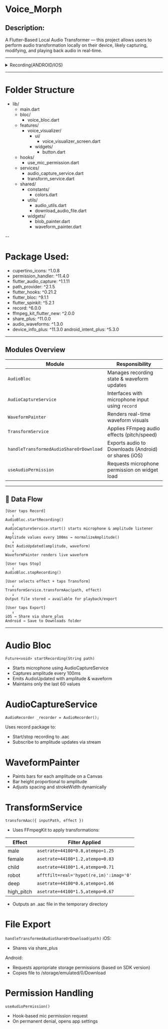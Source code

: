 # Voice_Morph

## Description:

A Flutter-Based Local Audio Transformer — this project allows users to perform audio transformation locally on their device, likely capturing, modifying, and playing back audio in real-time.

---

<details><summary>Recording(ANDROID/IOS)</summary>

### ANDROID

https://github.com/user-attachments/assets/c1cc1010-9c06-466b-a127-80497bd49ef4

### IOS

https://github.com/user-attachments/assets/b385cf21-bf50-4d99-8c5b-7d5fc064aa4c


</details> 

---
# Folder Structure

- lib/
  - main.dart
  - bloc/
    - voice_bloc.dart
  - features/
    - voice_visualizer/
      - ui/
        - voice_visualizer_screen.dart
      - widgets/
        - button.dart
  - hooks/
    - use_mic_permission.dart
  - services/
    - audio_capture_service.dart
    - transform_service.dart
  - shared/
    - constants/
      - colors.dart
    - utils/
      - audio_utils.dart
      - download_audio_file.dart
    - widgets/
      - blob_painter.dart
      - waveform_painter.dart

--
# Package Used:
  - cupertino_icons: ^1.0.8
  - permission_handler: ^11.4.0
  - flutter_audio_capture: ^1.1.11
  - path_provider: ^2.1.5
  - flutter_hooks: ^0.21.2
  - flutter_bloc: ^9.1.1
  - flutter_spinkit: ^5.2.1
  - record: ^6.0.0
  - ffmpeg_kit_flutter_new: ^2.0.0
  - share_plus: ^11.0.0
  - audio_waveforms: ^1.3.0
  - device_info_plus: ^11.3.0
  android_intent_plus: ^5.3.0

---
##  Modules Overview

| Module | Responsibility |
|--------|----------------|
| `AudioBloc` | Manages recording state & waveform updates |
| `AudioCaptureService` | Interfaces with microphone input using `record` |
| `WaveformPainter` | Renders real-time waveform visuals |
| `TransformService` | Applies FFmpeg audio effects (pitch/speed) |
| `handleTransformedAudioShareOrDownload` | Exports audio to Downloads (Android) or shares (iOS) |
| `useAudioPermission` | Requests microphone permission on widget load |

---

## 🔁 Data Flow

```plaintext
[User taps Record]
   ↓
AudioBloc.startRecording()
   ↓
AudioCaptureService.start() starts microphone & amplitude listener
   ↓
Amplitude values every 100ms → normalizeAmplitude()
   ↓
Emit AudioUpdated(amplitude, waveform)
   ↓
WaveformPainter renders live waveform

[User taps Stop]
   ↓
AudioBloc.stopRecording()

[User selects effect + taps Transform]
   ↓
TransformService.transformAac(path, effect)
   ↓
Output file stored → available for playback/export

[User taps Export]
   ↓
iOS → Share via share_plus
Android → Save to Downloads folder
```

---

# Audio Bloc
`Future<void> startRecording(String path)`
- Starts microphone using AudioCaptureService
- Captures amplitude every 100ms
- Emits AudioUpdated with amplitude & waveform
- Maintains only the last 60 values


# AudioCaptureService
`AudioRecorder _recorder = AudioRecorder();`

Uses record package to:
- Start/stop recording to .aac
- Subscribe to amplitude updates via stream


# WaveformPainter

- Paints bars for each amplitude on a Canvas
- Bar height proportional to amplitude
- Adjusts spacing and strokeWidth dynamically

# TransformService

`transformAac({ inputPath, effect })`

- Uses FFmpegKit to apply transformations:

| Effect      | Filter Applied                          |
| ----------- | --------------------------------------- |
| male        | `asetrate=44100*0.8,atempo=1.25`        |
| female      | `asetrate=44100*1.2,atempo=0.83`        |
| child       | `asetrate=44100*1.4,atempo=0.71`        |
| robot       | `afftfilt=real='hypot(re,im)':imag='0'` |
| deep        | `asetrate=44100*0.6,atempo=1.66`        |
| high\_pitch | `asetrate=44100*1.5,atempo=0.67`        |

- Outputs an .aac file in the temporary directory

# File Export

`handleTransformedAudioShareOrDownload(path)`
iOS:
- Shares via share_plus

Android:
- Requests appropriate storage permissions (based on SDK version)
- Copies file to /storage/emulated/0/Download

#  Permission Handling

`useAudioPermission()`

- Hook-based mic permission request
- On permanent denial, opens app settings



